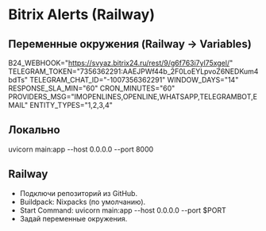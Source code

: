 # Bitrix Alerts (Railway)

## Переменные окружения (Railway → Variables)
B24_WEBHOOK="https://svyaz.bitrix24.ru/rest/9/g6f763i7yl75xgel/"
TELEGRAM_TOKEN="7356362291:AAEJPWf44b_2F0LoEYLpvoZ6NEDKum4bdTs"
TELEGRAM_CHAT_ID="-1007356362291"
WINDOW_DAYS="14"
RESPONSE_SLA_MIN="60"
CRON_MINUTES="60"
PROVIDERS_MSG="IMOPENLINES,OPENLINE,WHATSAPP,TELEGRAMBOT,EMAIL"
ENTITY_TYPES="1,2,3,4"

## Локально
uvicorn main:app --host 0.0.0.0 --port 8000

## Railway
- Подключи репозиторий из GitHub.
- Buildpack: Nixpacks (по умолчанию).
- Start Command: uvicorn main:app --host 0.0.0.0 --port $PORT
- Задай переменные окружения.
